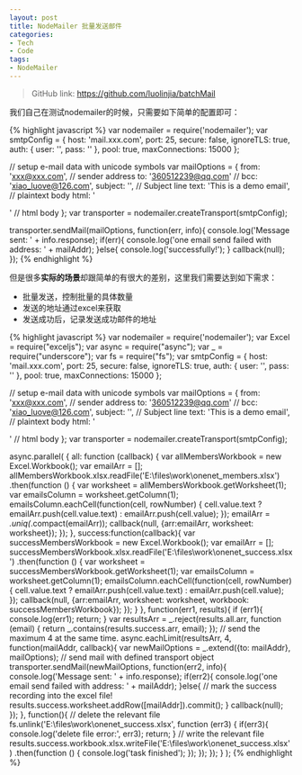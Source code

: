 ```yaml
---
layout: post
title: NodeMailer 批量发送邮件
categories:
- Tech
- Code
tags:
- NodeMailer
---
```


> GitHub link: <https://github.com/luolinjia/batchMail>  

我们自己在测试nodemailer的时候，只需要如下简单的配置即可：  

{% highlight javascript %}
var nodemailer = require('nodemailer');
var smtpConfig = {
    host: 'mail.xxx.com',
    port: 25,
    secure: false,
    ignoreTLS: true,
    auth: {
        user: '',
        pass: ''
    },
    pool: true,
    maxConnections: 15000
};

// setup e-mail data with unicode symbols
var mailOptions = {
    from: 'xxx@xxx.com', // sender address
    to: '360512239@qq.com'
    // bcc: 'xiao_luove@126.com',
    subject: '', // Subject line
    text: 'This is a demo email', // plaintext body
    html: '<div></div>' // html body
};
var transporter = nodemailer.createTransport(smtpConfig);

transporter.sendMail(mailOptions, function(err, info){
    console.log('Message sent: ' + info.response);
    if(err){
        console.log('one email send failed with address: ' + mailAddr);
    }else{
        console.log('successfully!');
    }
    callback(null);
});
{% endhighlight %}  

但是很多**实际的场景**却跟简单的有很大的差别，这里我们需要达到如下需求：  

- 批量发送，控制批量的具体数量
- 发送的地址通过excel来获取
- 发送成功后，记录发送成功邮件的地址

{% highlight javascript %}
var nodemailer = require('nodemailer');
var Excel = require("exceljs");
var async = require("async");
var _ = require("underscore");
var fs = require("fs");
var smtpConfig = {
    host: 'mail.xxx.com',
    port: 25,
    secure: false,
    ignoreTLS: true,
    auth: {
        user: '',
        pass: ''
    },
    pool: true,
    maxConnections: 15000
};

// setup e-mail data with unicode symbols
var mailOptions = {
    from: 'xxx@xxx.com', // sender address
    to: '360512239@qq.com'
    // bcc: 'xiao_luove@126.com',
    subject: '', // Subject line
    text: 'This is a demo email', // plaintext body
    html: '<div></div>' // html body
};
var transporter = nodemailer.createTransport(smtpConfig);

async.parallel(
    {
        all: function (callback) {
            var allMembersWorkbook = new Excel.Workbook();
            var emailArr = [];
            allMembersWorkbook.xlsx.readFile('E:\\files\\work\\onenet_members.xlsx')
                .then(function () {
                    var worksheet = allMembersWorkbook.getWorksheet(1);
                    var emailsColumn = worksheet.getColumn(1);
                    emailsColumn.eachCell(function(cell, rowNumber) {
                        cell.value.text ? emailArr.push(cell.value.text) : emailArr.push(cell.value);
                    });
                    emailArr = _.uniq(_.compact(emailArr));
                    callback(null, {arr:emailArr, worksheet: worksheet});
                });
        },
        success:function(callback){
            var successMembersWorkbook = new Excel.Workbook();
            var emailArr = [];
            successMembersWorkbook.xlsx.readFile('E:\\files\\work\\onenet_success.xlsx')
                .then(function () {
                    var worksheet = successMembersWorkbook.getWorksheet(1);
                    var emailsColumn = worksheet.getColumn(1);
                    emailsColumn.eachCell(function(cell, rowNumber) {
                        cell.value.text ? emailArr.push(cell.value.text) : emailArr.push(cell.value);
                    });
                    callback(null, {arr:emailArr, worksheet: worksheet, workbook: successMembersWorkbook});
                });
        }
    },
    function(err1, results){
        if (err1){
            console.log(err1);
            return;
        }
        var resultsArr = _.reject(results.all.arr, function (email) {
            return _.contains(results.success.arr, email);
        });
        // send the maximum 4 at the same time.
        async.eachLimit(resultsArr, 4, function(mailAddr, callback){
            var newMailOptions = _.extend({to: mailAddr}, mailOptions);
            // send mail with defined transport object
            transporter.sendMail(newMailOptions, function(err2, info){
                console.log('Message sent: ' + info.response);
                if(err2){
                    console.log('one email send failed with address: ' + mailAddr);
                }else{
                    // mark the success recording into the excel file!
                    results.success.worksheet.addRow([mailAddr]).commit();
                }
                callback(null);
            });
        }, function(){
            // delete the relevant file
            fs.unlink('E:\\files\\work\\onenet_success.xlsx', function (err3) {
                if(err3){
                    console.log('delete file error:', err3);
                    return;
                }
                // write the relevant file
                results.success.workbook.xlsx.writeFile('E:\\files\\work\\onenet_success.xlsx')
                    .then(function () {
                        console.log('task finished');
                    });
            });
        });
    }
);
{% endhighlight %}   